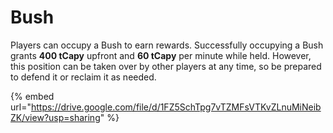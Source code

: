 # Bush

Players can occupy a Bush to earn rewards. Successfully occupying a Bush grants **400 tCapy** upfront and **60 tCapy** per minute while held. However, this position can be taken over by other players at any time, so be prepared to defend it or reclaim it as needed.

{% embed url="https://drive.google.com/file/d/1FZ5SchTpg7vTZMFsVTKvZLnuMiNeibZK/view?usp=sharing" %}
